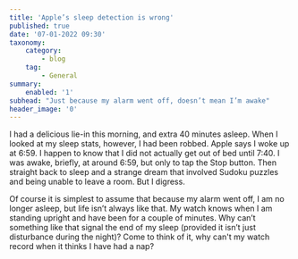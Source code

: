 ```yaml
---
title: 'Apple’s sleep detection is wrong'
published: true
date: '07-01-2022 09:30'
taxonomy:
    category:
        - blog
    tag:
        - General
summary:
    enabled: '1'
subhead: "Just because my alarm went off, doesn’t mean I’m awake"
header_image: '0'
---
```


I had a delicious lie-in this morning, and extra 40 minutes asleep. When I looked at my sleep stats, however, I had been robbed. Apple says I woke up at 6:59. I happen to know that I did not actually get out of bed until 7:40. I was awake, briefly, at around 6:59, but only to tap the Stop button. Then straight back to sleep and a strange dream that involved Sudoku puzzles and being unable to leave a room. But I digress.

Of course it is simplest to assume that because my alarm went off, I am no longer asleep, but life isn’t always like that. My watch knows when I am standing upright and have been for a couple of minutes. Why can’t something like that signal the end of my sleep (provided it isn’t just  disturbance during the night)? Come to think of it, why can't my watch record when it thinks I have had a nap?
